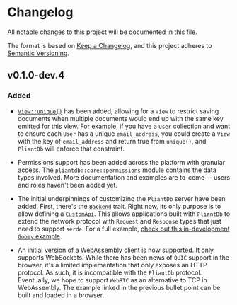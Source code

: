 # Changelog

All notable changes to this project will be documented in this file.

The format is based on [Keep a Changelog](https://keepachangelog.com/en/1.0.0/),
and this project adheres to [Semantic Versioning](https://semver.org/spec/v2.0.0.html).

## v0.1.0-dev.4

### Added

- [`View::unique()`](https://pliantdb.dev/main/pliantdb/core/schema/trait.View.html#method.unique) has been added, allowing for a `View` to restrict saving documents when multiple documents would end up with the same key emitted for this view. For example, if you have a `User` collection and want to ensure each `User` has a unique `email_address`, you could create a `View` with the key of `email_address` and return true from `unique()`, and `PliantDb` will enforce that constraint.

- Permissions support has been added across the platform with granular access. The [`pliantdb::core::permissions`](https://pliantdb.dev/main/pliantdb/core/permissions/) module contains the data types involved. More documentation and examples are to-come -- users and roles haven't been added yet.

- The initial underpinnings of customizing the `PliantDb` server have been added. First, there's the [`Backend`](https://pliantdb.dev/main/pliantdb/server/trait.Backend.html) trait. Right now, its only purpose is to allow defining a [`CustomApi`](https://pliantdb.dev/main/pliantdb/core/custom_api/trait.CustomApi.html). This allows applications built with `PliantDb` to extend the network protocol with `Request` and `Response` types that just need to support `serde`. For a full example, [check out this in-development `Gooey` example](https://github.com/khonsulabs/gooey/tree/6d4c682552bad5aa558c86a8333ee123372a7537/integrated-examples/pliantdb/counter).

- An initial version of a WebAssembly client is now supported. It only supports WebSockets. While there has been news of `QUIC` support in the browser, it's a limited implementation that only exposes an HTTP protocol. As such, it is incompatible with the `PliantDb` protocol. Eventually, we hope to support `WebRTC` as an alternative to TCP in WebAssembly. The example linked in the previous bullet point can be built and loaded in a browser.

